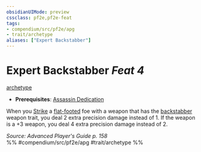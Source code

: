 ```yaml
---
obsidianUIMode: preview
cssclass: pf2e,pf2e-feat
tags:
- compendium/src/pf2e/apg
- trait/archetype
aliases: ["Expert Backstabber"]
---
```

# Expert Backstabber  *Feat 4*  
[archetype](../../Rules/traits/archetype.md)  

- **Prerequisites**: [Assassin Dedication](assassin-dedication-apg.md)

When you [Strike](../../Rules/actions/strike.md) a [flat-footed](../../Rules/conditions.md#Flat-footed) foe with a weapon that has the [backstabber](../../Rules/traits/backstabber.md) weapon trait, you deal 2 extra precision damage instead of 1. If the weapon is a +3 weapon, you deal 4 extra precision damage instead of 2.

*Source: Advanced Player's Guide p. 158*  
%% #compendium/src/pf2e/apg #trait/archetype %%